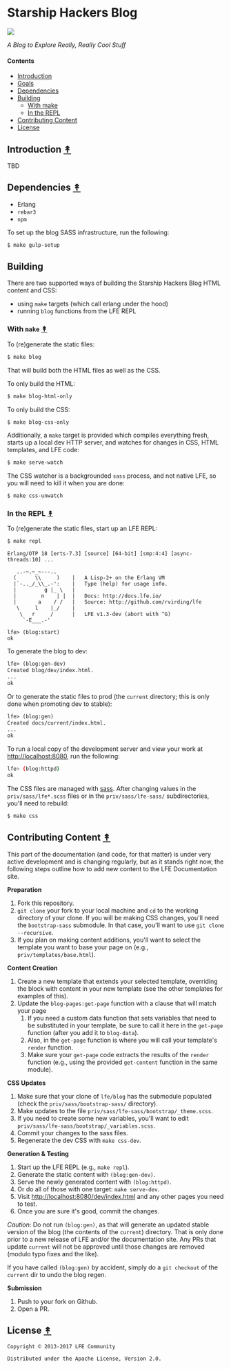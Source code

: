 # Starship Hackers Blog

[![][lfe-tiny]][lfe-large]

*A Blog to Explore Really, Really Cool Stuff*


#### Contents

* [Introduction](#introduction-)
* [Goals](#goals-)
* [Dependencies](#dependencies-)
* [Building](#building-)
   * [With make](#with-make-)
   * [In the REPL](#in-the-repl-)
* [Contributing Content](#contributing-content-)
* [License](#license-)


## Introduction [&#x219F;](#contents)

TBD


## Dependencies [&#x219F;](#contents)

* Erlang
* `rebar3`
* `npm`

To set up the blog SASS infrastructure, run the following:

```bash
$ make gulp-setup
```

## Building

There are two supported ways of building the Starship Hackers Blog HTML
content and CSS:

* using `make` targets (which call erlang under the hood)
* running `blog` functions from the LFE REPL


### With `make` [&#x219F;](#contents)

To (re)generate the static files:

```bash
$ make blog
```

That will build both the HTML files as well as the CSS.

To only build the HTML:

```bash
$ make blog-html-only
```

To only build the CSS:

```bash
$ make blog-css-only
```

Additionally, a `make` target is provided which compiles everything fresh,
starts up a local dev HTTP server, and watches for changes in CSS, HTML
templates, and LFE code:

```bash
$ make serve-watch
```

The CSS watcher is a backgrounded `sass` process, and not native LFE, so you
will need to kill it when you are done:

```bash
$ make css-unwatch
```


### In the REPL [&#x219F;](#contents)

To (re)generate the static files, start up an LFE REPL:

```bash
$ make repl
```
```
Erlang/OTP 18 [erts-7.3] [source] [64-bit] [smp:4:4] [async-threads:10] ...

   ..-~.~_~---..
  (      \\     )    |   A Lisp-2+ on the Erlang VM
  |`-.._/_\\_.-':    |   Type (help) for usage info.
  |         g |_ \   |
  |        n    | |  |   Docs: http://docs.lfe.io/
  |       a    / /   |   Source: http://github.com/rvirding/lfe
   \     l    |_/    |
    \   r     /      |   LFE v1.3-dev (abort with ^G)
     `-E___.-'

lfe> (blog:start)
ok
```

To generate the blog to dev:

```cl
lfe> (blog:gen-dev)
Created blog/dev/index.html.
...
ok
```

Or to generate the static files to prod (the `current` directory; this is
only done when promoting dev to stable):

```cl
lfe> (blog:gen)
Created docs/current/index.html.
...
ok
```

To run a local copy of the development server and view your work at
[http://localhost:8080](http://localhost:8080), run the following:

```bash
lfe> (blog:httpd)
ok
```

The CSS files are managed with [sass](http://sass-lang.com). After changing
values in the `priv/sass/lfe*.scss` files or in the
`priv/sass/lfe-sass/` subdirectories, you'll need to rebuild:

```bash
$ make css
```


## Contributing Content [&#x219F;](#contents)

This part of the documentation (and code, for that matter) is under very active
development and is changing regularly, but as it stands right now, the
following steps outline how to add new content to the LFE Documentation site.

**Preparation**

1. Fork this repository.
1. `git clone` your fork to your local machine and `cd` to the working
   directory of your clone. If you will be making CSS changes, you'll need the
   `bootstrap-sass` submodule. In that case, you'll want to use
   `git clone --recursive`.
1. If you plan on making content additions, you'll want to select the
   template you want to base your page on (e.g., `priv/templates/base.html`).

**Content Creation**

1. Create a new template that extends your selected template, overriding the
   block with content in your new template (see the other templates for
   examples of this).
1. Update the `blog-pages:get-page` function with a clause that will match your
   page
   1. If you need a custom data function that sets variables that need to be
      substituted in your template, be sure to call it here in the `get-page`
      function (after you add it to `blog-data`).
   1. Also, in the `get-page` function is where you will call your template's
      `render` function.
   1. Make sure your `get-page` code extracts the results of the `render`
      function (e.g., using the provided `get-content` function in the same
      module).

**CSS Updates**

1. Make sure that your clone of `lfe/blog` has the submodule populated (check
   the `priv/sass/bootstrap-sass/` directory).
1. Make updates to the file `priv/sass/lfe-sass/bootstrap/_theme.scss`.
1. If you need to create some new variables, you'll want to edit
   `priv/sass/lfe-sass/bootstrap/_variables.scss`.
1. Commit your changes to the sass files.
1. Regenerate the dev CSS with `make css-dev`.

**Generation & Testing**

1. Start up the LFE REPL (e.g., `make repl`).
1. Generate the static content with `(blog:gen-dev)`.
1. Serve the newly generated content with `(blog:httpd)`.
1. Or do all of those with one target: `make serve-dev`.
1. Visit
   [http://localhost:8080/dev/index.html](http://localhost:8080/dev/index.html)
   and any other pages you need to test.
1. Once you are sure it's good, commit the changes.

*Caution*: Do not run `(blog:gen)`, as that will generate an updated stable
version of the blog (the contents of the `current`) directory. That is only
done prior to a new release of LFE and/or the documentation site. Any PRs that
update `current` will not be approved until those changes are removed (modulo
typo fixes and the like).

If you have called `(blog:gen)` by accident, simply do a `git checkout` of the
`current` dir to undo the blog regen.

**Submission**

1. Push to your fork on Github.
1. Open a PR.


## License [&#x219F;](#contents)

```
Copyright © 2013-2017 LFE Community

Distributed under the Apache License, Version 2.0.
```


[lfe-tiny]: priv/static/images/logos/lfe-tiny.png
[lfe-large]: priv/static/images/logos/lfe-large.png
